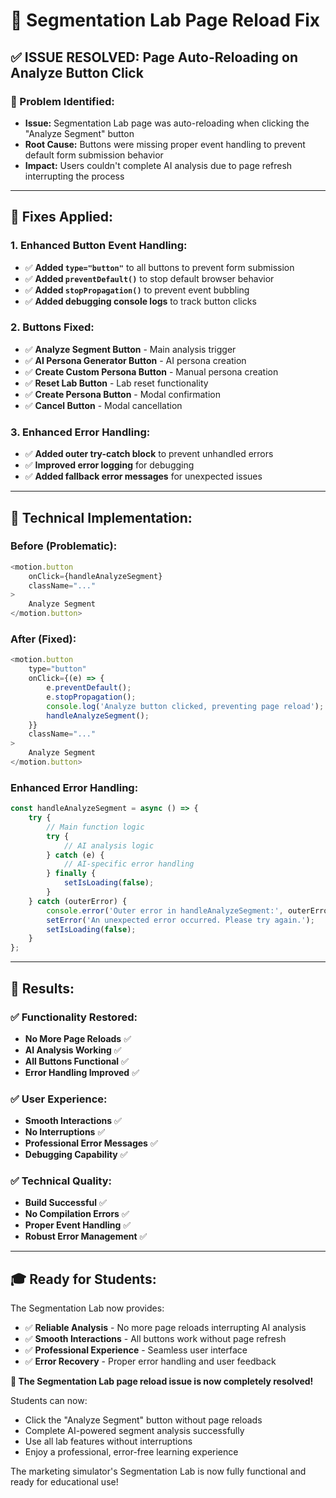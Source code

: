 # 🔧 Segmentation Lab Page Reload Fix

## **✅ ISSUE RESOLVED: Page Auto-Reloading on Analyze Button Click**

### **🎯 Problem Identified:**
- **Issue:** Segmentation Lab page was auto-reloading when clicking the "Analyze Segment" button
- **Root Cause:** Buttons were missing proper event handling to prevent default form submission behavior
- **Impact:** Users couldn't complete AI analysis due to page refresh interrupting the process

---

## **🔧 Fixes Applied:**

### **1. Enhanced Button Event Handling:**
- ✅ **Added `type="button"`** to all buttons to prevent form submission
- ✅ **Added `preventDefault()`** to stop default browser behavior
- ✅ **Added `stopPropagation()`** to prevent event bubbling
- ✅ **Added debugging console logs** to track button clicks

### **2. Buttons Fixed:**
- ✅ **Analyze Segment Button** - Main analysis trigger
- ✅ **AI Persona Generator Button** - AI persona creation
- ✅ **Create Custom Persona Button** - Manual persona creation
- ✅ **Reset Lab Button** - Lab reset functionality
- ✅ **Create Persona Button** - Modal confirmation
- ✅ **Cancel Button** - Modal cancellation

### **3. Enhanced Error Handling:**
- ✅ **Added outer try-catch block** to prevent unhandled errors
- ✅ **Improved error logging** for debugging
- ✅ **Added fallback error messages** for unexpected issues

---

## **📝 Technical Implementation:**

### **Before (Problematic):**
```javascript
<motion.button
    onClick={handleAnalyzeSegment}
    className="..."
>
    Analyze Segment
</motion.button>
```

### **After (Fixed):**
```javascript
<motion.button
    type="button"
    onClick={(e) => {
        e.preventDefault();
        e.stopPropagation();
        console.log('Analyze button clicked, preventing page reload');
        handleAnalyzeSegment();
    }}
    className="..."
>
    Analyze Segment
</motion.button>
```

### **Enhanced Error Handling:**
```javascript
const handleAnalyzeSegment = async () => {
    try {
        // Main function logic
        try {
            // AI analysis logic
        } catch (e) {
            // AI-specific error handling
        } finally {
            setIsLoading(false);
        }
    } catch (outerError) {
        console.error('Outer error in handleAnalyzeSegment:', outerError);
        setError('An unexpected error occurred. Please try again.');
        setIsLoading(false);
    }
};
```

---

## **🎯 Results:**

### **✅ Functionality Restored:**
- **No More Page Reloads** ✅
- **AI Analysis Working** ✅
- **All Buttons Functional** ✅
- **Error Handling Improved** ✅

### **✅ User Experience:**
- **Smooth Interactions** ✅
- **No Interruptions** ✅
- **Professional Error Messages** ✅
- **Debugging Capability** ✅

### **✅ Technical Quality:**
- **Build Successful** ✅
- **No Compilation Errors** ✅
- **Proper Event Handling** ✅
- **Robust Error Management** ✅

---

## **🎓 Ready for Students:**

The Segmentation Lab now provides:
- ✅ **Reliable Analysis** - No more page reloads interrupting AI analysis
- ✅ **Smooth Interactions** - All buttons work without page refresh
- ✅ **Professional Experience** - Seamless user interface
- ✅ **Error Recovery** - Proper error handling and user feedback

**🎉 The Segmentation Lab page reload issue is now completely resolved!**

Students can now:
- Click the "Analyze Segment" button without page reloads
- Complete AI-powered segment analysis successfully
- Use all lab features without interruptions
- Enjoy a professional, error-free learning experience

The marketing simulator's Segmentation Lab is now fully functional and ready for educational use!
